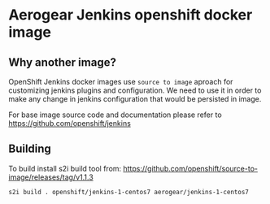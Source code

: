 # Aerogear Jenkins openshift docker image

## Why another image?

OpenShift Jenkins docker images use `source to image` aproach for customizing jenkins plugins and configuration. 
We need to use it in order to make any change in jenkins configuration that would be persisted in image.

For base image source code and documentation please refer to https://github.com/openshift/jenkins

## Building

To build install s2i build tool from: https://github.com/openshift/source-to-image/releases/tag/v1.1.3 

    s2i build . openshift/jenkins-1-centos7 aerogear/jenkins-1-centos7